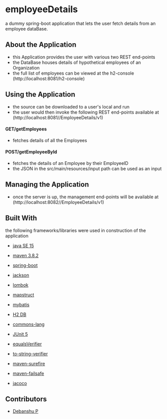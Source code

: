 # employeeDetails

a dummy spring-boot application that lets the user fetch details from an employee dataBase.

## About the Application

* this Application provides the user with various two REST end-points
* the DataBase houses details of hypothetical employees of an Organization
* the full list of employees can be viewed at the h2-console (http://localhost:8081/h2-console)
  
## Using the Application

* the source can be downloaded to a user's local and run
* the user would then invoke the following REST end-points available at (http://localhost:8081//EmployeeDetails/v1)
 
#### GET/getEmployees

* fetches details of all the Employees

#### POST/getEmployeeById

* fetches the details of an Employee by their EmployeeID
* the JSON in the src/main/resources/input path can be used as an input

## Managing the Application

* once the server is up, the management end-points will be available at (http://localhost:8082//EmployeeDetails/v1) 

## Built With
the following frameworks/libraries were used in construction of the application

* [java SE 15](https://www.oracle.com/java/technologies/javase/15-relnotes.html)
* [maven 3.8.2](https://maven.apache.org/)
* [spring-boot](https://spring.io/projects/spring-boot)
* [jackson](https://github.com/FasterXML/jackson)
* [lombok](https://projectlombok.org/)
* [mapstruct](https://mapstruct.org/)
* [mybatis](https://mybatis.org/mybatis-3/)
* [H2 DB](https://www.h2database.com/html/main.html)
* [commons-lang](https://commons.apache.org/proper/commons-lang/)

* [JUnit 5](https://junit.org/junit5/docs/current/user-guide/)
* [equalsVerifier](https://jqno.nl/equalsverifier/)
* [to-string-verifier](https://github.com/jparams/to-string-verifier)
* [maven-surefire](https://maven.apache.org/surefire/maven-surefire-plugin/)
* [maven-failsafe](https://maven.apache.org/surefire/maven-failsafe-plugin/)
* [jacoco](https://www.eclemma.org/jacoco/)


## Contributors
* [Debanshu P](https://github.com/Devil001600)
